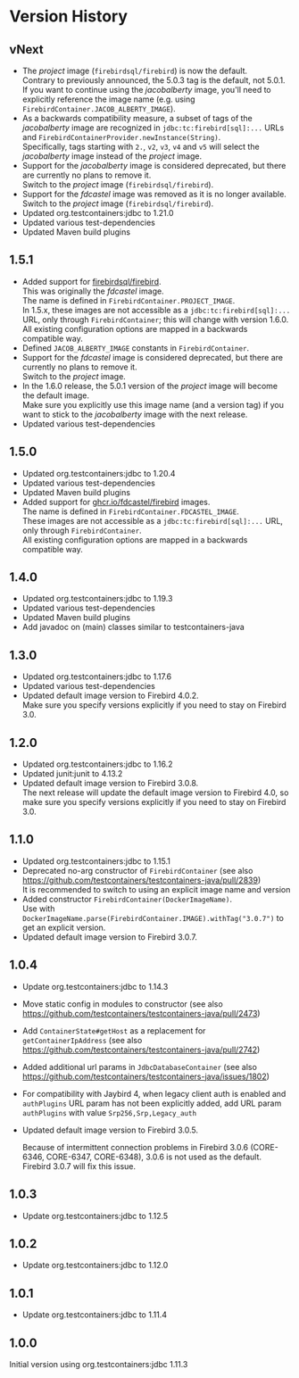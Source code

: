 Version History
===============

vNext
-----
- The _project_ image (`firebirdsql/firebird`) is now the default. \
  Contrary to previously announced, the 5.0.3 tag is the default, not 5.0.1. \
  If you want to continue using the _jacobalberty_ image, you'll need to explicitly reference the image name (e.g. using `FirebirdContainer.JACOB_ALBERTY_IMAGE`).
- As a backwards compatibility measure, a subset of tags of the _jacobalberty_ image are recognized in `jdbc:tc:firebird[sql]:...` URLs and `FirebirdContainerProvider.newInstance(String)`. \
  Specifically, tags starting with `2.`, `v2`, `v3`, `v4` and `v5` will select the _jacobalberty_ image instead of the _project_ image.
- Support for the _jacobalberty_ image is considered deprecated, but there are currently no plans to remove it. \
  Switch to the _project_ image  (`firebirdsql/firebird`).
- Support for the _fdcastel_ image was removed as it is no longer available. \
  Switch to the _project_ image (`firebirdsql/firebird`).
- Updated org.testcontainers:jdbc to 1.21.0
- Updated various test-dependencies
- Updated Maven build plugins

1.5.1
-----
- Added support for [firebirdsql/firebird](https://hub.docker.com/r/firebirdsql/firebird). \
  This was originally the _fdcastel_ image. \
  The name is defined in `FirebirdContainer.PROJECT_IMAGE`. \
  In 1.5.x, these images are not accessible as a `jdbc:tc:firebird[sql]:...` URL, only through `FirebirdContainer`; this will change with version 1.6.0. \
  All existing configuration options are mapped in a backwards compatible way.
- Defined `JACOB_ALBERTY_IMAGE` constants in `FirebirdContainer`.
- Support for the _fdcastel_ image is considered deprecated, but there are currently no plans to remove it. \
  Switch to the _project_ image.
- In the 1.6.0 release, the 5.0.1 version of the _project_ image will become the default image. \
  Make sure you explicitly use this image name (and a version tag) if you want to stick to the _jacobalberty_ image with the next release.
- Updated various test-dependencies

1.5.0
-----
- Updated org.testcontainers:jdbc to 1.20.4
- Updated various test-dependencies
- Updated Maven build plugins
- Added support for [ghcr.io/fdcastel/firebird](https://github.com/fdcastel/firebird-docker) images. \
  The name is defined in `FirebirdContainer.FDCASTEL_IMAGE`. \
  These images are not accessible as a `jdbc:tc:firebird[sql]:...` URL, only through `FirebirdContainer`.\
  All existing configuration options are mapped in a backwards compatible way.

1.4.0
-----
- Updated org.testcontainers:jdbc to 1.19.3
- Updated various test-dependencies
- Updated Maven build plugins
- Add javadoc on (main) classes similar to testcontainers-java

1.3.0
-----
- Updated org.testcontainers:jdbc to 1.17.6
- Updated various test-dependencies
- Updated default image version to Firebird 4.0.2. \
  Make sure you specify versions explicitly if you need to stay on Firebird 3.0.

1.2.0
-----
- Updated org.testcontainers:jdbc to 1.16.2
- Updated junit:junit to 4.13.2
- Updated default image version to Firebird 3.0.8. \
  The next release will update the default image version to Firebird 4.0, so make sure you specify versions explicitly if you need to stay on Firebird 3.0.

1.1.0
-----
- Updated org.testcontainers:jdbc to 1.15.1
- Deprecated no-arg constructor of `FirebirdContainer` (see also <https://github.com/testcontainers/testcontainers-java/pull/2839>) \
  It is recommended to switch to using an explicit image name and version
- Added constructor `FirebirdContainer(DockerImageName)`. \
  Use with `DockerImageName.parse(FirebirdContainer.IMAGE).withTag("3.0.7")` to get an explicit version.
- Updated default image version to Firebird 3.0.7.

1.0.4
-----

- Update org.testcontainers:jdbc to 1.14.3
- Move static config in modules to constructor (see also <https://github.com/testcontainers/testcontainers-java/pull/2473>)
- Add `ContainerState#getHost` as a replacement for `getContainerIpAddress` (see also <https://github.com/testcontainers/testcontainers-java/pull/2742>)
- Added additional url params in `JdbcDatabaseContainer` (see also <https://github.com/testcontainers/testcontainers-java/issues/1802>)
- For compatibility with Jaybird 4, when legacy client auth is enabled and `authPlugins` URL param has not been explicitly added, add URL param `authPlugins` with value `Srp256,Srp,Legacy_auth`
- Updated default image version to Firebird 3.0.5.

  Because of intermittent connection problems in Firebird 3.0.6 (CORE-6346, CORE-6347, CORE-6348), 3.0.6 is not used as the default. Firebird 3.0.7 will fix this issue. 

1.0.3
-----

- Update org.testcontainers:jdbc to 1.12.5

1.0.2
-----

- Update org.testcontainers:jdbc to 1.12.0

1.0.1
-----

- Update org.testcontainers:jdbc to 1.11.4

1.0.0
-----

Initial version using org.testcontainers:jdbc 1.11.3
